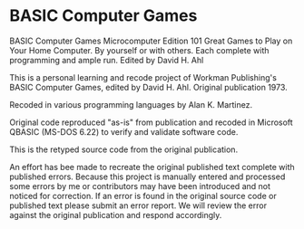 # BASIC Computer Games

BASIC Computer Games
Microcomputer Edition
101 Great Games to Play on Your Home Computer.
By yourself or with others.  Each complete with
programming and ample run.
Edited by David H. Ahl


This is a personal learning and recode project of Workman Publishing's BASIC 
Computer Games, edited by David H. Ahl.
Original publication 1973.

Recoded in various programming languages by Alan K. Martinez.

Original code reproduced "as-is" from publication and recoded in
Microsoft QBASIC (MS-DOS 6.22) to verify and validate software code.

This is the retyped source code from the original publication.

An effort has bee made to recreate the original published text complete with
published errors.  Because this project is manually entered and processed some
errors by me or contributors may have been introduced and not noticed for
correction.  If an error is found in the original source code or published
text please submit an error report.  We will review the error against the
original publication and respond accordingly.

